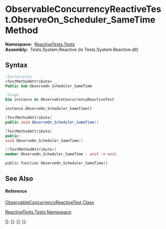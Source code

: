 # ObservableConcurrencyReactiveTest.ObserveOn\_Scheduler\_SameTime Method

**Namespace:**  [ReactiveTests.Tests](ReactiveTests.Tests\ReactiveTests.Tests.md)  
**Assembly:**  Tests.System.Reactive (in Tests.System.Reactive.dll)

## Syntax

```vb
'Declaration
<TestMethodAttribute> _
Public Sub ObserveOn_Scheduler_SameTime
```

```vb
'Usage
Dim instance As ObservableConcurrencyReactiveTest

instance.ObserveOn_Scheduler_SameTime()
```

```csharp
[TestMethodAttribute]
public void ObserveOn_Scheduler_SameTime()
```

```c++
[TestMethodAttribute]
public:
void ObserveOn_Scheduler_SameTime()
```

```fsharp
[<TestMethodAttribute>]
member ObserveOn_Scheduler_SameTime : unit -> unit 
```

```jscript
public function ObserveOn_Scheduler_SameTime()
```

## See Also

#### Reference

[ObservableConcurrencyReactiveTest Class](ObservableConcurrencyReactiveTest\ObservableConcurrencyReactiveTest.md)

[ReactiveTests.Tests Namespace](ReactiveTests.Tests\ReactiveTests.Tests.md)

[]: 
[]: 
[]: 
[]: 